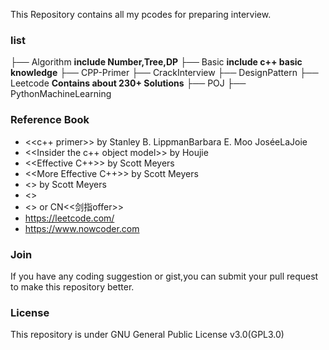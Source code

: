 This Repository contains all my pcodes for preparing interview.

### list
├── Algorithm **include Number,Tree,DP**
├── Basic **include c++ basic knowledge**
├── CPP-Primer 
├── CrackInterview
├── DesignPattern
├── Leetcode **Contains about 230+ Solutions**
├── POJ
├── PythonMachineLearning

### Reference Book
- <<c++ primer>> by Stanley B. LippmanBarbara E. Moo JoséeLaJoie 
- <<Insider the c++ object  model>> by Houjie
- <<Effective C++>> by Scott Meyers
- <<More Effective C++>> by Scott Meyers
- <<Effective STL>> by Scott Meyers
- <<Crack the coding interview>>
- <<Coding Interviews>> or CN<<剑指offer>>
- https://leetcode.com/ 
- https://www.nowcoder.com


### Join
If you have any coding suggestion or gist,you can submit your pull request to make this repository better.


### License
This repository is under GNU General Public License v3.0(GPL3.0)
